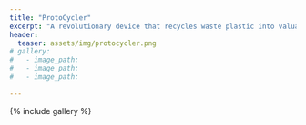 ```yaml
---
title: "ProtoCycler"
excerpt: "A revolutionary device that recycles waste plastic into valuable 3D printing filament."
header:
  teaser: assets/img/protocycler.png
# gallery:
#   - image_path: 
#   - image_path: 
#   - image_path: 
   
---
```

{% include gallery %}